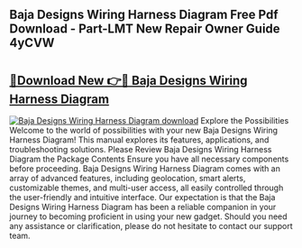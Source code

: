 ## Baja Designs Wiring Harness Diagram Free Pdf Download - Part-LMT New Repair Owner Guide 4yCVW

# <h2><a href="http://dfsaem.blite.top/?on=Baja+Designs+Wiring+Harness+Diagram">🔗Download New 👉🔴 Baja Designs Wiring Harness Diagram</a></h2>

[![Baja Designs Wiring Harness Diagram download](https://i.imgur.com/lujVjoI.png)](http://dfsaem.blite.top/?on=Baja+Designs+Wiring+Harness+Diagram)
Explore the Possibilities Welcome to the world of possibilities with your new Baja Designs Wiring Harness Diagram! This manual explores its features, applications, and troubleshooting solutions. Please Review Baja Designs Wiring Harness Diagram the Package Contents Ensure you have all necessary components before proceeding. Baja Designs Wiring Harness Diagram comes with an array of advanced features, including geolocation, smart alerts, customizable themes, and multi-user access, all easily controlled through the user-friendly and intuitive interface. Our expectation is that the Baja Designs Wiring Harness Diagram has been a reliable companion in your journey to becoming proficient in using your new gadget. Should you need any assistance or clarification, please do not hesitate to contact our support team.
